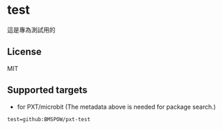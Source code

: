 # test

這是專為測試用的

## License

MIT

## Supported targets

* for PXT/microbit
(The metadata above is needed for package search.)

```package
test=github:BMSPOW/pxt-test
```

